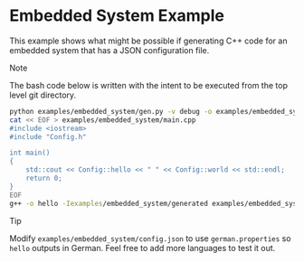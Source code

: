 # Embedded System Example

This example shows what might be possible if generating C++ code for an embedded system that has a JSON configuration file.

> [!NOTE]
> The bash code below is written with the intent to be executed from the top level git directory.

```bash
python examples/embedded_system/gen.py -v debug -o examples/embedded_system/generated examples/embedded_system/config.json
cat << EOF > examples/embedded_system/main.cpp
#include <iostream>
#include "Config.h"

int main()
{
    std::cout << Config::hello << " " << Config::world << std::endl;
    return 0;
}
EOF
g++ -o hello -Iexamples/embedded_system/generated examples/embedded_system/main.cpp examples/embedded_system/generated/Config.cpp
```

> [!TIP]
> Modify `examples/embedded_system/config.json` to use `german.properties` so `hello` outputs in German.
> Feel free to add more languages to test it out.
